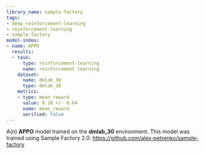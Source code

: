 ```yaml
---
library_name: sample-factory
tags:
- deep-reinforcement-learning
- reinforcement-learning
- sample-factory
model-index:
- name: APPO
  results:
  - task:
      type: reinforcement-learning
      name: reinforcement-learning
    dataset:
      name: dmlab_30
      type: dmlab_30
    metrics:
    - type: mean_reward
      value: 9.18 +/- 0.64
      name: mean_reward
      verified: false
---
```


A(n) **APPO** model trained on the **dmlab_30** environment.
This model was trained using Sample Factory 2.0: https://github.com/alex-petrenko/sample-factory
    
